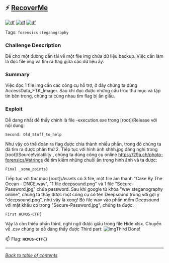 ## ⚡ [RecoverMe](https://ctf.hcmus.edu.vn/challenges#RecoverMe)

[![df](https://img.shields.io/badge/B3T4-shark-brightgreen.svg)](https://img.shields.io/badge/B3T4-shark-brightgreen.svg)
[![df](https://img.shields.io/badge/member-noct314-brightgreen.svg)](https://img.shields.io/badge/member-noct314-brightgreen.svg)
[![df](https://img.shields.io/badge/150-pts-brightgreen.svg)](https://img.shields.io/badge/150-pts-brightgreen.svg)




Tags: `forensics` `steganography` 


### Challenge Description

Đề cho một đường dẫn tải về một file img chứa dữ liệu backup. Việc cần làm là đọc file img và tìm ra flag giữa các dữ liệu ấy.

### Summary

Việc đọc 1 file img cần các công cụ hỗ trợ, ở đây chúng ta dùng AccessData_FTK_Imager. Sau khi đọc được những cấu trúc thư mục và tập tin bên trong, chúng ta cùng nhau tìm flag bị ẩn giấu.

### Exploit

Dễ dang nhất để thấy chính là file -execution.exe trong [root]/Release với nội dung:

```Second: Old_Stuff_to_help```

Như vậy có thể đoán ra flag được chia thành nhiều phần, trong đó chúng ta đã tìm ra được phần thứ 2. Tiếp tục với hình ảnh shhh.jpg đáng nghi trong [root]\Source\volatility , chúng ta dùng công cụ online https://29a.ch/photo-forensics/#strings để tìm kiếm những chuỗi ẩn trong hình ảnh và ta được: 

```Final _some_points}```

Tiếp tục với thư mục [root]\Assets có 3 file, một file âm thanh "Cake By The Ocean - DNCE.wav", "1 file deepsound.png" và 1 file "Secure-Password.jpg" chứa password. Sau khi google từ khóa "wav steganography online", chúng ta thấy được một công cụ có tên Deepsound trùng với gợi ý "deepsound.png", như vậy là xong! Bỏ file wav vào phần mềm Deepsound với mật khẩu có trong "Secure-Password.jpg", chúng ta được:

```First HCMUS-CTF{```

Vậy là còn thiếu phần third, nghi ngờ được giấu trong file Hide.xlsx. Chuyển về .csv chúng ta dễ dàng thấy được Third part:
![imgThird](img/01_Third.png)
Done!


📫 Flag: **`HCMUS-CTF{}`**

---
*[Back to table of contents](../README.md)*
